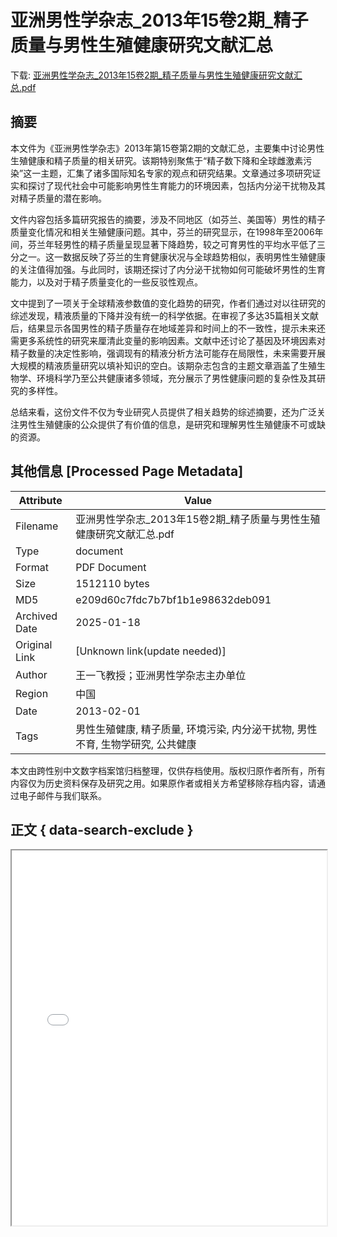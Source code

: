 # 亚洲男性学杂志_2013年15卷2期_精子质量与男性生殖健康研究文献汇总

<!-- tcd_download_link -->
下载: <a href="亚洲男性学杂志_2013年15卷2期_精子质量与男性生殖健康研究文献汇总.pdf" download>亚洲男性学杂志_2013年15卷2期_精子质量与男性生殖健康研究文献汇总.pdf</a>
<!-- tcd_download_link_end -->

## 摘要

<!-- tcd_abstract -->
本文件为《亚洲男性学杂志》2013年第15卷第2期的文献汇总，主要集中讨论男性生殖健康和精子质量的相关研究。该期特别聚焦于“精子数下降和全球雌激素污染”这一主题，汇集了诸多国际知名专家的观点和研究结果。文章通过多项研究证实和探讨了现代社会中可能影响男性生育能力的环境因素，包括内分泌干扰物及其对精子质量的潜在影响。

文件内容包括多篇研究报告的摘要，涉及不同地区（如芬兰、美国等）男性的精子质量变化情况和相关生殖健康问题。其中，芬兰的研究显示，在1998年至2006年间，芬兰年轻男性的精子质量呈现显著下降趋势，较之可育男性的平均水平低了三分之一。这一数据反映了芬兰的生育健康状况与全球趋势相似，表明男性生殖健康的关注值得加强。与此同时，该期还探讨了内分泌干扰物如何可能破坏男性的生育能力，以及对于精子质量变化的一些反驳性观点。

文中提到了一项关于全球精液参数值的变化趋势的研究，作者们通过对以往研究的综述发现，精液质量的下降并没有统一的科学依据。在审视了多达35篇相关文献后，结果显示各国男性的精子质量存在地域差异和时间上的不一致性，提示未来还需更多系统性的研究来厘清此变量的影响因素。文献中还讨论了基因及环境因素对精子数量的决定性影响，强调现有的精液分析方法可能存在局限性，未来需要开展大规模的精液质量研究以填补知识的空白。该期杂志包含的主题文章涵盖了生殖生物学、环境科学乃至公共健康诸多领域，充分展示了男性健康问题的复杂性及其研究的多样性。

总结来看，这份文件不仅为专业研究人员提供了相关趋势的综述摘要，还为广泛关注男性生殖健康的公众提供了有价值的信息，是研究和理解男性生殖健康不可或缺的资源。

<!-- tcd_abstract_end -->

## 其他信息 [Processed Page Metadata]

| Attribute       | Value                                  |
|-----------------|----------------------------------------|
| Filename        | 亚洲男性学杂志_2013年15卷2期_精子质量与男性生殖健康研究文献汇总.pdf                             |
| Type            | document                                 |
| Format          | PDF Document                               |
| Size            | 1512110 bytes                           |
| MD5             | e209d60c7fdc7b7bf1b1e98632deb091                                  |
| Archived Date   | 2025-01-18                             |
| Original Link   | [Unknown link(update needed)]                         |
| Author          | 王一飞教授；亚洲男性学杂志主办单位                               |
| Region          | 中国                               |
| Date            | 2013-02-01                                 |
| Tags            | 男性生殖健康, 精子质量, 环境污染, 内分泌干扰物, 男性不育, 生物学研究, 公共健康                                 |

本文由跨性别中文数字档案馆归档整理，仅供存档使用。版权归原作者所有，所有内容仅为历史资料保存及研究之用。如果原作者或相关方希望移除存档内容，请通过电子邮件与我们联系。

## 正文 { data-search-exclude }

<!-- tcd_main_text -->
<iframe src="../亚洲男性学杂志_2013年15卷2期_精子质量与男性生殖健康研究文献汇总.pdf" width="100%" height="600px">
    <p>无法显示PDF，请下载查看。</p>
</iframe>
<!-- tcd_main_text_end -->

